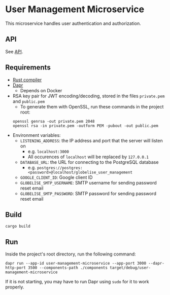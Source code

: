 # User Management Microservice
This microservice handles user authentication and authorization.

## API
See [API](API.md).

## Requirements
- [Rust compiler](https://www.rust-lang.org/tools/install)
- [Dapr](https://docs.dapr.io/getting-started/)
    - Depends on Docker
- RSA key pair for JWT encoding/decoding, stored in the files `private.pem` and `public.pem`
    - To generate them with OpenSSL, run these commands in the project root:
    ```
    openssl genrsa -out private.pem 2048
    openssl rsa -in private.pem -outform PEM -pubout -out public.pem
    ```
- Environment variables:
    - `LISTENING_ADDRESS`: the IP address and port that the server will listen on
        - e.g. `localhost:3000`
        - All occurences of `localhost` will be replaced by `127.0.0.1`
    - `DATABASE_URL`: the URL for connecting to the PostgreSQL database
        - e.g. `postgres://postgres:<password>@localhost/globelise_user_management`
    - `GOOGLE_CLIENT_ID`: Google client ID
    - `GLOBELISE_SMTP_USERNAME`: SMTP username for sending password reset email
    - `GLOBELISE_SMTP_PASSWORD`: SMTP password for sending password reset email

## Build
```
cargo build
```

## Run
Inside the project's root directory, run the following command:

```
dapr run --app-id user-management-microservice --app-port 3000 --dapr-http-port 3500 --components-path ./components target/debug/user-management-microservice
```

If it is not starting, you may have to run Dapr using `sudo` for it to work properly.

